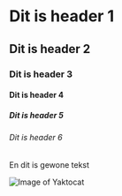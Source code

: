 # Dit is header 1
## Dit is header 2
### Dit is header 3
#### Dit is header 4
##### Dit is header 5
###### Dit is header 6
En dit is gewone tekst

![Image of Yaktocat](https://octodex.github.com/images/yaktocat.png)
